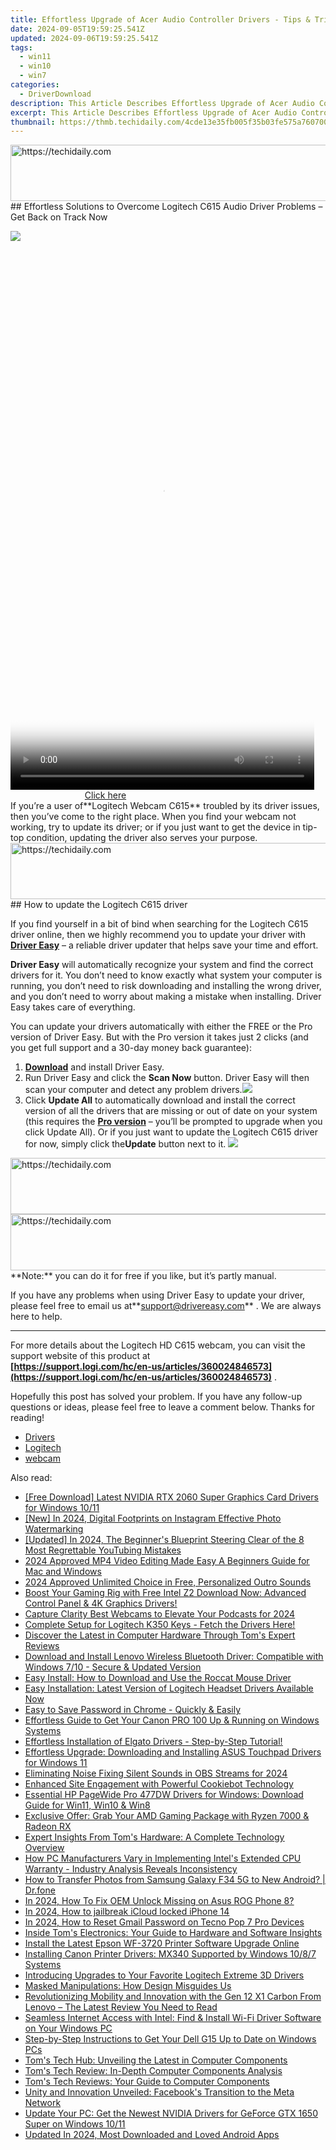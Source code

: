 ```yaml
---
title: Effortless Upgrade of Acer Audio Controller Drivers - Tips & Tricks
date: 2024-09-05T19:59:25.541Z
updated: 2024-09-06T19:59:25.541Z
tags:
  - win11
  - win10
  - win7
categories:
  - DriverDownload
description: This Article Describes Effortless Upgrade of Acer Audio Controller Drivers - Tips & Tricks
excerpt: This Article Describes Effortless Upgrade of Acer Audio Controller Drivers - Tips & Tricks
thumbnail: https://thmb.techidaily.com/4cde13e35fb005f35b03fe575a760700ef2f31716bcebcb3bdb2d428b2778fad.jpg
---
```


<!-- affiliate ads begin -->
<a href="https://appsumo.8odi.net/c/5597632/2118318/7443" target="_top" id="2118318">
  <img src="//a.impactradius-go.com/display-ad/7443-2118318" border="0" alt="https://techidaily.com" width="600" height="90"/>
</a>
<img height="0" width="0" src="https://appsumo.8odi.net/i/5597632/2118318/7443" style="position:absolute;visibility:hidden;" border="0" />
<!-- affiliate ads end -->
## Effortless Solutions to Overcome Logitech C615 Audio Driver Problems – Get Back on Track Now

![](https://images.drivereasy.com/wp-content/uploads/2019/08/image-717.png)

<!-- affiliate ads begin -->
<span id="1899850">
					<video width="486" height="864" style="cursor:pointer"
           poster="//a.impactradius-go.com/display-clicktoplayimage/1899850.png"
           onclick="if(!this.playClicked){this.play();this.setAttribute('controls',true);this.playClicked=true;}">
	   <source src="//a.impactradius-go.com/display-ad/14483-1899850">
	   <img src="//a.impactradius-go.com/display-clicktoplayimage/1899850.png" style="border: none; height: 100%; width: 100%; object-fit: contain">
	</video>
	<div style="width:304px;text-align:center"><a href="javascript:window.open(decodeURIComponent('https%3A%2F%2Felectronicx.pxf.io%2Fc%2F5597632%2F1899850%2F14483'), '_blank');void(0);">Click here</a></div>
</span>
<img height="0" width="0" src="https://imp.pxf.io/i/5597632/1899850/14483" style="position:absolute;visibility:hidden;" border="0" />
<!-- affiliate ads end -->
 If you’re a user of**Logitech Webcam C615** troubled by its driver issues, then you’ve come to the right place. When you find your webcam not working, try to update its driver; or if you just want to get the device in tip-top condition, updating the driver also serves your purpose.

<!-- affiliate ads begin -->
<a href="https://aligracehair.sjv.io/c/5597632/2135419/19272" target="_top" id="2135419">
  <img src="//a.impactradius-go.com/display-ad/19272-2135419" border="0" alt="https://techidaily.com" width="728" height="90"/>
</a>
<img height="0" width="0" src="https://aligracehair.sjv.io/i/5597632/2135419/19272" style="position:absolute;visibility:hidden;" border="0" />
<!-- affiliate ads end -->
## How to update the Logitech C615 driver

 If you find yourself in a bit of bind when searching for the Logitech C615 driver online, then we highly recommend you to update your driver with **[Driver Easy](https://tools.techidaily.com/drivereasy/download/)**  – a reliable driver updater that helps save your time and effort.

**Driver Easy** will automatically recognize your system and find the correct drivers for it. You don’t need to know exactly what system your computer is running, you don’t need to risk downloading and installing the wrong driver, and you don’t need to worry about making a mistake when installing. Driver Easy takes care of everything.

 You can update your drivers automatically with either the FREE or the Pro version of Driver Easy. But with the Pro version it takes just 2 clicks (and you get full support and a 30-day money back guarantee):

1. **[Download](https://tools.techidaily.com/drivereasy/download/)**  and install Driver Easy.
2. Run Driver Easy and click the **Scan Now** button. Driver Easy will then scan your computer and detect any problem drivers.![](https://images.drivereasy.com/wp-content/uploads/2019/08/2019-08-19_18-00-07-1.jpg)
3. Click **Update All** to automatically download and install the correct version of all the drivers that are missing or out of date on your system (this requires the **[Pro version](https://tools.techidaily.com/drivereasy/download/)**  – you’ll be prompted to upgrade when you click Update All). Or if you just want to update the Logitech C615 driver for now, simply click the**Update**  button next to it. ![](https://images.drivereasy.com/wp-content/uploads/2019/08/2019-08-29_12-20-04.jpg)
<!-- affiliate ads begin -->
<a href="https://aligracehair.sjv.io/c/5597632/2135405/19272" target="_top" id="2135405">
  <img src="//a.impactradius-go.com/display-ad/19272-2135405" border="0" alt="https://techidaily.com" width="728" height="90"/>
</a>
<img height="0" width="0" src="https://aligracehair.sjv.io/i/5597632/2135405/19272" style="position:absolute;visibility:hidden;" border="0" />
<!-- affiliate ads end -->

<!-- affiliate ads begin -->
<a href="https://unicoeye.pxf.io/c/5597632/2134243/18498" target="_top" id="2134243">
  <img src="//a.impactradius-go.com/display-ad/18498-2134243" border="0" alt="https://techidaily.com" width="728" height="90"/>
</a>
<img height="0" width="0" src="https://unicoeye.pxf.io/i/5597632/2134243/18498" style="position:absolute;visibility:hidden;" border="0" />
<!-- affiliate ads end -->
**Note:** you can do it for free if you like, but it’s partly manual.

 If you have any problems when using Driver Easy to update your driver, please feel free to email us at**<support@drivereasy.com>** . We are always here to help.

---

 For more details about the Logitech HD C615 webcam, you can visit the support website of this product at  
**[https://support.logi.com/hc/en-us/articles/360024846573](https://support.logi.com/hc/en-us/articles/360024846573)**  .

 Hopefully this post has solved your problem. If you have any follow-up questions or ideas, please feel free to leave a comment below. Thanks for reading!

* [Drivers](https://tools.techidaily.com/drivereasy/download/)
* [Logitech](https://tools.techidaily.com/drivereasy/download/)
* [webcam](https://tools.techidaily.com/drivereasy/download/)

<ins class="adsbygoogle"
     style="display:block"
     data-ad-format="autorelaxed"
     data-ad-client="ca-pub-7571918770474297"
     data-ad-slot="1223367746"></ins>



<ins class="adsbygoogle"
     style="display:block"
     data-ad-client="ca-pub-7571918770474297"
     data-ad-slot="8358498916"
     data-ad-format="auto"
     data-full-width-responsive="true"></ins>

<span class="atpl-alsoreadstyle">Also read:</span>
<div><ul>
<li><a href="https://hardware-updates.techidaily.com/free-download-latest-nvidia-rtx-2060-super-graphics-card-drivers-for-windows-1011/"><u>[Free Download] Latest NVIDIA RTX 2060 Super Graphics Card Drivers for Windows 10/11</u></a></li>
<li><a href="https://instagram-video-recordings.techidaily.com/new-in-2024-digital-footprints-on-instagram-effective-photo-watermarking/"><u>[New] In 2024, Digital Footprints on Instagram Effective Photo Watermarking</u></a></li>
<li><a href="https://youtube-sure.techidaily.com/ed-in-2024-the-beginners-blueprint-steering-clear-of-the-8-most-regrettable-youtubing-mistakes/"><u>[Updated] In 2024, The Beginner's Blueprint Steering Clear of the 8 Most Regrettable YouTubing Mistakes</u></a></li>
<li><a href="https://ai-vdieo-software.techidaily.com/2024-approved-mp4-video-editing-made-easy-a-beginners-guide-for-mac-and-windows/"><u>2024 Approved MP4 Video Editing Made Easy A Beginners Guide for Mac and Windows</u></a></li>
<li><a href="https://fox-http.techidaily.com/2024-approved-unlimited-choice-in-free-personalized-outro-sounds/"><u>2024 Approved Unlimited Choice in Free, Personalized Outro Sounds</u></a></li>
<li><a href="https://hardware-updates.techidaily.com/1722970995852-boost-your-gaming-rig-with-free-intel-z2-download-now-advanced-control-panel-and-4k-graphics-drivers/"><u>Boost Your Gaming Rig with Free Intel Z2 Download Now: Advanced Control Panel & 4K Graphics Drivers!</u></a></li>
<li><a href="https://article-posts.techidaily.com/capture-clarity-best-webcams-to-elevate-your-podcasts-for-2024/"><u>Capture Clarity Best Webcams to Elevate Your Podcasts for 2024</u></a></li>
<li><a href="https://hardware-updates.techidaily.com/1722975751499-complete-setup-for-logitech-k350-keys-fetch-the-drivers-here/"><u>Complete Setup for Logitech K350 Keys - Fetch the Drivers Here!</u></a></li>
<li><a href="https://hardware-updates.techidaily.com/discover-the-latest-in-computer-hardware-through-toms-expert-reviews/"><u>Discover the Latest in Computer Hardware Through Tom's Expert Reviews</u></a></li>
<li><a href="https://hardware-updates.techidaily.com/download-and-install-lenovo-wireless-bluetooth-driver-compatible-with-windows-710-secure-and-updated-version/"><u>Download and Install Lenovo Wireless Bluetooth Driver: Compatible with Windows 7/10 - Secure & Updated Version</u></a></li>
<li><a href="https://hardware-updates.techidaily.com/easy-install-how-to-download-and-use-the-roccat-mouse-driver/"><u>Easy Install: How to Download and Use the Roccat Mouse Driver</u></a></li>
<li><a href="https://hardware-updates.techidaily.com/easy-installation-latest-version-of-logitech-headset-drivers-available-now/"><u>Easy Installation: Latest Version of Logitech Headset Drivers Available Now</u></a></li>
<li><a href="https://techno-recovery.techidaily.com/easy-to-save-password-in-chrome-quickly-and-easily/"><u>Easy to Save Password in Chrome - Quickly & Easily</u></a></li>
<li><a href="https://hardware-updates.techidaily.com/effortless-guide-to-get-your-canon-pro-100-up-and-running-on-windows-systems/"><u>Effortless Guide to Get Your Canon PRO 100 Up & Running on Windows Systems</u></a></li>
<li><a href="https://hardware-updates.techidaily.com/effortless-installation-of-elgato-drivers-step-by-step-tutorial/"><u>Effortless Installation of Elgato Drivers - Step-by-Step Tutorial!</u></a></li>
<li><a href="https://hardware-updates.techidaily.com/effortless-upgrade-downloading-and-installing-asus-touchpad-drivers-for-windows-11/"><u>Effortless Upgrade: Downloading and Installing ASUS Touchpad Drivers for Windows 11</u></a></li>
<li><a href="https://screen-activity-recording.techidaily.com/eliminating-noise-fixing-silent-sounds-in-obs-streams-for-2024/"><u>Eliminating Noise Fixing Silent Sounds in OBS Streams for 2024</u></a></li>
<li><a href="https://solve-helper.techidaily.com/enhanced-site-engagement-with-powerful-cookiebot-technology/"><u>Enhanced Site Engagement with Powerful Cookiebot Technology</u></a></li>
<li><a href="https://hardware-updates.techidaily.com/essential-hp-pagewide-pro-477dw-drivers-for-windows-download-guide-for-win11-win10-and-win8/"><u>Essential HP PageWide Pro 477DW Drivers for Windows: Download Guide for Win11, Win10 & Win8</u></a></li>
<li><a href="https://hardware-updates.techidaily.com/exclusive-offer-grab-your-amd-gaming-package-with-ryzen-7000-and-radeon-rx/"><u>Exclusive Offer: Grab Your AMD Gaming Package with Ryzen 7000 & Radeon RX</u></a></li>
<li><a href="https://hardware-updates.techidaily.com/expert-insights-from-toms-hardware-a-complete-technology-overview/"><u>Expert Insights From Tom's Hardware: A Complete Technology Overview</u></a></li>
<li><a href="https://hardware-updates.techidaily.com/how-pc-manufacturers-vary-in-implementing-intels-extended-cpu-warranty-industry-analysis-reveals-inconsistency/"><u>How PC Manufacturers Vary in Implementing Intel's Extended CPU Warranty - Industry Analysis Reveals Inconsistency</u></a></li>
<li><a href="https://android-transfer.techidaily.com/how-to-transfer-photos-from-samsung-galaxy-f34-5g-to-new-android-drfone-by-drfone-transfer-from-android-transfer-from-android/"><u>How to Transfer Photos from Samsung Galaxy F34 5G to New Android? | Dr.fone</u></a></li>
<li><a href="https://android-unlock.techidaily.com/in-2024-how-to-fix-oem-unlock-missing-on-asus-rog-phone-8-by-drfone-android/"><u>In 2024, How To Fix OEM Unlock Missing on Asus ROG Phone 8?</u></a></li>
<li><a href="https://activate-lock.techidaily.com/in-2024-how-to-jailbreak-icloud-locked-iphone-14-by-drfone-ios/"><u>In 2024, How to jailbreak iCloud locked iPhone 14</u></a></li>
<li><a href="https://unlock-android.techidaily.com/in-2024-how-to-reset-gmail-password-on-tecno-pop-7-pro-devices-by-drfone-android/"><u>In 2024, How to Reset Gmail Password on Tecno Pop 7 Pro Devices</u></a></li>
<li><a href="https://hardware-updates.techidaily.com/inside-toms-electronics-your-guide-to-hardware-and-software-insights/"><u>Inside Tom's Electronics: Your Guide to Hardware and Software Insights</u></a></li>
<li><a href="https://hardware-updates.techidaily.com/install-the-latest-epson-wf-3720-printer-software-upgrade-online/"><u>Install the Latest Epson WF-3720 Printer Software Upgrade Online</u></a></li>
<li><a href="https://hardware-updates.techidaily.com/installing-canon-printer-drivers-mx340-supported-by-windows-1087-systems/"><u>Installing Canon Printer Drivers: MX340 Supported by Windows 10/8/7 Systems</u></a></li>
<li><a href="https://hardware-updates.techidaily.com/introducing-upgrades-to-your-favorite-logitech-extreme-3d-drivers/"><u>Introducing Upgrades to Your Favorite Logitech Extreme 3D Drivers</u></a></li>
<li><a href="https://facebook.techidaily.com/masked-manipulations-how-design-misguides-us/"><u>Masked Manipulations: How Design Misguides Us</u></a></li>
<li><a href="https://hardware-tips.techidaily.com/revolutionizing-mobility-and-innovation-with-the-gen-12-x1-carbon-from-lenovo-the-latest-review-you-need-to-read/"><u>Revolutionizing Mobility and Innovation with the Gen 12 X1 Carbon From Lenovo – The Latest Review You Need to Read</u></a></li>
<li><a href="https://hardware-updates.techidaily.com/seamless-internet-access-with-intel-find-and-install-wi-fi-driver-software-on-your-windows-pc/"><u>Seamless Internet Access with Intel: Find & Install Wi-Fi Driver Software on Your Windows PC</u></a></li>
<li><a href="https://hardware-updates.techidaily.com/step-by-step-instructions-to-get-your-dell-g15-up-to-date-on-windows-pcs/"><u>Step-by-Step Instructions to Get Your Dell G15 Up to Date on Windows PCs</u></a></li>
<li><a href="https://hardware-updates.techidaily.com/toms-tech-hub-unveiling-the-latest-in-computer-components/"><u>Tom's Tech Hub: Unveiling the Latest in Computer Components</u></a></li>
<li><a href="https://hardware-updates.techidaily.com/toms-tech-review-in-depth-computer-components-analysis/"><u>Tom's Tech Review: In-Depth Computer Components Analysis</u></a></li>
<li><a href="https://hardware-updates.techidaily.com/toms-tech-reviews-your-guide-to-computer-components/"><u>Tom's Tech Reviews: Your Guide to Computer Components</u></a></li>
<li><a href="https://facebook.techidaily.com/unity-and-innovation-unveiled-facebooks-transition-to-the-meta-network/"><u>Unity and Innovation Unveiled: Facebook's Transition to the Meta Network</u></a></li>
<li><a href="https://hardware-updates.techidaily.com/update-your-pc-get-the-newest-nvidia-drivers-for-geforce-gtx-1650-super-on-windows-1011/"><u>Update Your PC: Get the Newest NVIDIA Drivers for GeForce GTX 1650 Super on Windows 10/11</u></a></li>
<li><a href="https://video-content-creator.techidaily.com/updated-in-2024-most-downloaded-and-loved-android-apps/"><u>Updated In 2024, Most Downloaded and Loved Android Apps</u></a></li>
</ul></div>
